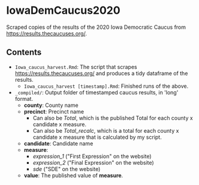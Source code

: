 # IowaDemCaucus2020

Scraped copies of the results of the 2020 Iowa Democratic Caucus from <https://results.thecaucuses.org/>.


## Contents

- `Iowa_caucus_harvest.Rmd`: The script that scrapes <https://results.thecaucuses.org/> and produces a tidy dataframe of the results.
    - `Iowa_caucus_harvest [timestamp].Rmd`: Finished runs of the above.
- `_compiled/`: Output folder of timestamped caucus results, in 'long' format.
    - **county**: County name
    - **precinct**: Precinct name
        - Can also be _Total_, which is the published Total for each county x candidate x measure.
        - Can also be _Total_recalc_, which is a total for each county x candidate x measure that is calculated by my script.
    - **candidate**: Candidate name
    - **measure**: 
        - _expression_1_ ("First Expression" on the website)
        - _expression_2_ ("Final Expression" on the website)
        - _sde_ ("SDE" on the website)
    - **value**: The published value of **measure**.
